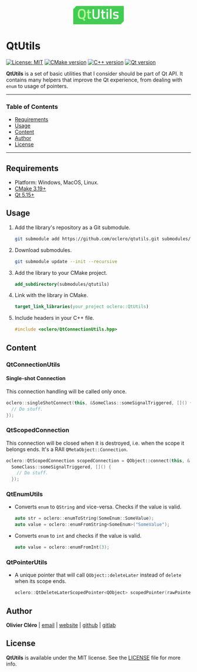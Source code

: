 <div align="center">
	<img height="50" src="logo.svg">
</div>

# QtUtils

[![License: MIT](https://img.shields.io/badge/license-MIT-green)](https://mit-license.org/)
[![CMake version](https://img.shields.io/badge/CMake-3.19+-064F8C?logo=cmake)](https://www.qt.io)
[![C++ version](https://img.shields.io/badge/C++-17-00599C?logo=++)](https://www.qt.io)
[![Qt version](https://img.shields.io/badge/Qt-5.15.2+-41CD52?logo=qt)](https://www.qt.io)

**QtUtils** is a set of basic utilities that I consider should be part of Qt API. It contains many helpers that improve the Qt experience, from dealing with `enum` to usage of pointers.

---

### Table of Contents

- [Requirements](#requirements)
- [Usage](#usage)
- [Content](#content)
- [Author](#author)
- [License](#license)

---

## Requirements

- Platform: Windows, MacOS, Linux.
- [CMake 3.19+](https://cmake.org/download/)
- [Qt 5.15+](https://www.qt.io/download-qt-installer)

## Usage

1. Add the library's repository as a Git submodule.

   ```bash
   git submodule add https://github.com/oclero/qtutils.git submodules/qtutils
   ```

2. Download submodules.

   ```bash
   git submodule update --init --recursive
   ```

3. Add the library to your CMake project.

   ```cmake
   add_subdirectory(submodules/qtutils)
   ```

4. Link with the library in CMake.

   ```cmake
   target_link_libraries(your_project oclero::QtUtils)
   ```

5. Include headers in your C++ file.

   ```c++
   #include <oclero/QtConnectionUtils.hpp>
   ```

## Content

### QtConnectionUtils

#### Single-shot Connection

This connection handling will be called only once.

```cpp
oclero::singleShotConnect(this, &SomeClass::someSignalTriggered, []() {
  // Do stuff.
});
```

### QtScopedConnection

This connection will be closed when it is destroyed, i.e. when the scope it belongs ends. It's a RAII `QMetaObject::Connection`.

```cpp
oclero::QtScopedConnection scopedConnection = QObject::connect(this, &
  SomeClass::someSignalTriggered, []() {
    // Do stuff.
  });
```

### QtEnumUtils

- Converts `enum` to `QString` and vice-versa. Checks if the value is valid.

  ```cpp
  auto str = oclero::enumToString(SomeEnum::SomeValue);
  auto value = oclero::enumFromString<SomeEnum>("SomeValue");
  ```

- Converts `enum` to `int` and checks if the value is valid.

  ```cpp
  auto value = oclero::enumFromInt(3);
  ```

### QtPointerUtils

- A unique pointer that will call `QObject::deleteLater` instead of `delete` when its scope ends.

  ```cpp
  oclero::QtDeleteLaterScopedPointer<QObject> scopedPointer(rawPointer);
  ```

## Author

**Olivier Cléro** | [email](mailto:oclero@pm.me) | [website](https://www.olivierclero.com) | [github](https://www.github.com/oclero) | [gitlab](https://www.gitlab.com/oclero)

## License

**QtUtils** is available under the MIT license. See the [LICENSE](LICENSE) file for more info.
